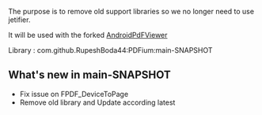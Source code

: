 The purpose is to remove old support libraries so we no longer need to use jetifier.

It will be used with the forked [AndroidPdFViewer](https://github.com/lion1988dev/AndroidPdfViewer)

Library : com.github.RupeshBoda44:PDFium:main-SNAPSHOT

## What's new in main-SNAPSHOT
* Fix issue on FPDF_DeviceToPage
* Remove old library and Update according latest

